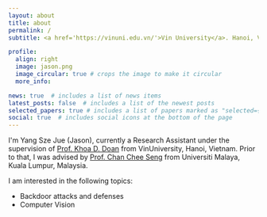 ```yaml
---
layout: about
title: about
permalink: /
subtitle: <a href='https://vinuni.edu.vn/'>Vin University</a>. Hanoi, Vietnam.

profile:
  align: right
  image: jason.png
  image_circular: true # crops the image to make it circular
  more_info: 

news: true  # includes a list of news items
latest_posts: false  # includes a list of the newest posts
selected_papers: true # includes a list of papers marked as "selected={true}"
social: true  # includes social icons at the bottom of the page
---
```


<!-- Write your biography here. Tell the world about yourself. Link to your favorite [subreddit](http://reddit.com). You can put a picture in, too. The code is already in, just name your picture `prof_pic.jpg` and put it in the `img/` folder.

Put your address / P.O. box / other info right below your picture. You can also disable any of these elements by editing `profile` property of the YAML header of your `_pages/about.md`. Edit `_bibliography/papers.bib` and Jekyll will render your [publications page](/al-folio/publications/) automatically.

Link to your social media connections, too. This theme is set up to use [Font Awesome icons](https://fontawesome.com/) and [Academicons](https://jpswalsh.github.io/academicons/), like the ones below. Add your Facebook, Twitter, LinkedIn, Google Scholar, or just disable all of them. -->

I'm Yang Sze Jue (Jason), currently a Research Assistant under the supervision of [Prof. Khoa D. Doan](https://khoadoan.me) from VinUniversity, Hanoi, Vietnam. Prior to that, I was advised by [Prof. Chan Chee Seng](https://cs-chan.com) from Universiti Malaya, Kuala Lumpur, Malaysia.

I am interested in the following topics:
- Backdoor attacks and defenses
- Computer Vision
